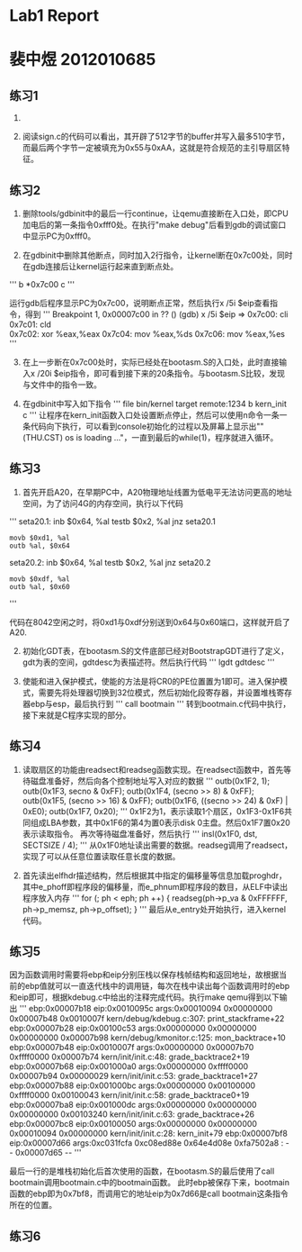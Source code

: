 # Lab1 Report
# 裴中煜 2012010685

## 练习1

1. 

2. 阅读sign.c的代码可以看出，其开辟了512字节的buffer并写入最多510字节，而最后两个字节一定被填充为0x55与0xAA，这就是符合规范的主引导扇区特征。

## 练习2

1. 删除tools/gdbinit中的最后一行continue，让qemu直接断在入口处，即CPU加电后的第一条指令0xfff0处。在执行"make debug"后看到gdb的调试窗口中显示PC为0xfff0。

2. 在gdbinit中删除其他断点，同时加入2行指令，让kernel断在0x7c00处，同时在gdb连接后让kernel运行起来直到断点处。

'''
    b *0x7c00
    c
'''

运行gdb后程序显示PC为0x7c00，说明断点正常，然后执行x /5i $eip查看指令，得到
'''
    Breakpoint 1, 0x00007c00 in ?? ()
    (gdb) x /5i $eip
    => 0x7c00:      cli    
       0x7c01:      cld    
       0x7c02:      xor    %eax,%eax
       0x7c04:      mov    %eax,%ds
       0x7c06:      mov    %eax,%es
'''

3. 在上一步断在0x7c00处时，实际已经处在bootasm.S的入口处，此时直接输入x /20i $eip指令，即可看到接下来的20条指令。与bootasm.S比较，发现与文件中的指令一致。

4. 在gdbinit中写入如下指令
'''
    file bin/kernel
    target remote:1234
    b kern_init
    c
'''
让程序在kern_init函数入口处设置断点停止，然后可以使用n命令一条一条代码向下执行，可以看到console初始化的过程以及屏幕上显示出""(THU.CST) os is loading ..."，一直到最后的while(1)，程序就进入循环。

## 练习3

1. 首先开启A20，在早期PC中，A20物理地址线置为低电平无法访问更高的地址空间，为了访问4G的内存空间，执行以下代码

'''
seta20.1:
    inb $0x64, %al
    testb $0x2, %al
    jnz seta20.1

    movb $0xd1, %al
    outb %al, $0x64

seta20.2:
    inb $0x64, %al
    testb $0x2, %al
    jnz seta20.2

    movb $0xdf, %al
    outb %al, $0x60 
'''

代码在8042空闲之时，将0xd1与0xdf分别送到0x64与0x60端口，这样就开启了A20.

2. 初始化GDT表，在bootasm.S的文件底部已经对BootstrapGDT进行了定义，gdt为表的空间，gdtdesc为表描述符。然后执行代码
'''
lgdt gdtdesc
'''

3. 使能和进入保护模式，使能的方法是将CR0的PE位置置为1即可。进入保护模式，需要先将处理器切换到32位模式，然后初始化段寄存器，并设置堆栈寄存器ebp与esp，最后执行到
'''
call bootmain
'''
转到bootmain.c代码中执行，接下来就是C程序实现的部分。

## 练习4

1. 读取扇区的功能由readsect和readseg函数实现。在readsect函数中，首先等待磁盘准备好，然后向各个控制地址写入对应的数据
'''
outb(0x1F2, 1);
outb(0x1F3, secno & 0xFF);
outb(0x1F4, (secno >> 8) & 0xFF);
outb(0x1F5, (secno >> 16) & 0xFF);
outb(0x1F6, ((secno >> 24) & 0xF) | 0xE0);
outb(0x1F7, 0x20);
'''
0x1F2为1，表示读取1个扇区，0x1F3-0x1F6共同组成LBA参数，其中0x1F6的第4为置0表示disk 0主盘。然后0x1F7置0x20表示读取指令。
再次等待磁盘准备好，然后执行
'''
insl(0x1F0, dst, SECTSIZE / 4);
'''
从0x1F0地址读出需要的数据。readseg调用了readsect，实现了可以从任意位置读取任意长度的数据。

2. 首先读出elfhdr描述结构，然后根据其中指定的偏移量等信息加载proghdr，其中e_phoff即程序段的偏移量，而e_phnum即程序段的数目，从ELF中读出程序放入内存
'''
for (; ph < eph; ph ++) {
    readseg(ph->p_va & 0xFFFFFF, ph->p_memsz, ph->p_offset);
}
'''
最后从e_entry处开始执行，进入kernel代码。

## 练习5

因为函数调用时需要将ebp和eip分别压栈以保存栈帧结构和返回地址，故根据当前的ebp值就可以一直迭代栈中的调用链，每次在栈中读出每个函数调用时的ebp和eip即可，根据kdebug.c中给出的注释完成代码。执行make qemu得到以下输出
'''
ebp:0x00007b18 eip:0x0010095c args:0x00010094 0x00000000 0x00007b48 0x0010007f
    kern/debug/kdebug.c:307: print_stackframe+22
ebp:0x00007b28 eip:0x00100c53 args:0x00000000 0x00000000 0x00000000 0x00007b98
    kern/debug/kmonitor.c:125: mon_backtrace+10
ebp:0x00007b48 eip:0x0010007f args:0x00000000 0x00007b70 0xffff0000 0x00007b74
    kern/init/init.c:48: grade_backtrace2+19
ebp:0x00007b68 eip:0x001000a0 args:0x00000000 0xffff0000 0x00007b94 0x00000029
    kern/init/init.c:53: grade_backtrace1+27
ebp:0x00007b88 eip:0x001000bc args:0x00000000 0x00100000 0xffff0000 0x00100043
    kern/init/init.c:58: grade_backtrace0+19
ebp:0x00007ba8 eip:0x001000dc args:0x00000000 0x00000000 0x00000000 0x00103240
    kern/init/init.c:63: grade_backtrace+26
ebp:0x00007bc8 eip:0x00100050 args:0x00000000 0x00000000 0x00010094 0x00000000
    kern/init/init.c:28: kern_init+79
ebp:0x00007bf8 eip:0x00007d66 args:0xc031fcfa 0xc08ed88e 0x64e4d08e 0xfa7502a8
    <unknow>: -- 0x00007d65 --
'''

最后一行的<unknow>是堆栈初始化后首次使用的函数，在bootasm.S的最后使用了call bootmain调用bootmain.c中的bootmain函数。
此时ebp被保存下来，bootmain函数的ebp即为0x7bf8，而调用它的地址eip为0x7d66是call bootmain这条指令所在的位置。

## 练习6